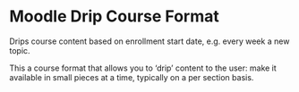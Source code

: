 # Moodle Drip Course Format
Drips course content based on enrollment start date, e.g. every week a new topic.

This a course format that allows you to ‘drip’ content to the user: make it available in small pieces at a time, typically on a per section basis.

